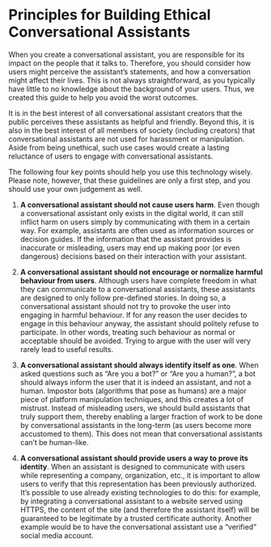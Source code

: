 # Principles for Building Ethical Conversational Assistants

When you create a conversational assistant, you are responsible for its impact on the people that it talks to. 
Therefore, you should consider how users might perceive the assistant’s statements, and how a conversation might affect their lives. 
This is not always straightforward, as you typically have little to no knowledge about the background of your users. 
Thus, we created this guide to help you avoid the worst outcomes. 

It is in the best interest of all conversational assistant creators that the public perceives these assistants as helpful and friendly. 
Beyond this, it is also in the best interest of all members of society (including creators) that conversational assistants are not used for harassment or manipulation. Aside from being unethical, such use cases would create a lasting reluctance of users to engage with conversational assistants.

The following four key points should help you use this technology wisely. 
Please note, however, that these guidelines are only a first step, and you should use  your own judgement as well.

1. **A conversational assistant should not cause users harm**.
Even though a conversational assistant only exists in the digital world, it can still inflict harm on users simply by communicating with them in a certain way. 
For example, assistants are often used as information sources or decision guides. 
If the information that the assistant provides is inaccurate or misleading, users may end up making poor (or even dangerous) decisions based on their interaction with your assistant.

2. **A conversational assistant should not encourage or normalize harmful behaviour from users**.
Although users have complete freedom in what they can communicate to a conversational assistants, these assistants are designed to only follow pre-defined stories. 
In doing so, a conversational assistant should not try to provoke the user into engaging in harmful behaviour. 
If for any reason the user decides to engage in this behaviour anyway, the assistant should politely refuse to participate. 
In other words, treating such behaviour as normal or acceptable should be avoided. 
Trying to argue with the user will very rarely lead to useful results.

3. **A conversational assistant should always identify itself as one**.
When asked questions such as “Are you a bot?” or “Are you a human?”, a bot should always inform the user that it is indeed an assistant, and not a human. 
Impostor bots (algorithms that pose as humans) are a major piece of platform manipulation techniques, and this creates a lot of mistrust. 
Instead of misleading users, we should build assistants that truly support them, thereby enabling a larger fraction of work to be done by conversational assistants in the long-term (as users become more accustomed to them). This does not mean that conversational assistants can’t be human-like.

4. **A conversational assistant should provide users a way to prove its identity**.
When an assistant is designed to communicate with users while representing a company, organization, etc., it is important to allow users to verify that this representation has been previously authorized. 
It’s possible to use already existing technologies to do this: for example, by integrating a conversational assistant to a website served using HTTPS, the content of the site (and therefore the assistant itself) will be guaranteed to be legitimate by a trusted certificate authority. 
Another example would be to have the conversational assistant use a “verified” social media account.
